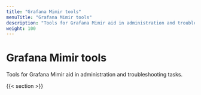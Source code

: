 ```yaml
---
title: "Grafana Mimir tools"
menuTitle: "Grafana Mimir tools"
description: "Tools for Grafana Mimir aid in administration and troubleshooting tasks."
weight: 100
---
```


# Grafana Mimir tools

Tools for Grafana Mimir aid in administration and troubleshooting tasks.

{{< section >}}
